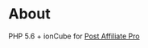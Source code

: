 # About

PHP 5.6 + ionCube for [Post Affiliate Pro](https://support.qualityunit.com/632513-Requirements)
